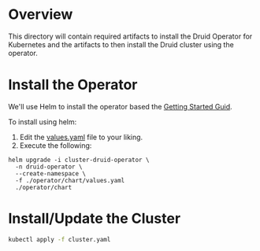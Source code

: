 # Overview

This directory will contain required artifacts to
install the Druid Operator for Kubernetes and the
artifacts to then install the Druid cluster using 
the operator.

# Install the Operator

We'll use Helm to install the operator based the 
[Getting Started Guid](https://github.com/druid-io/druid-operator/blob/master/docs/getting_started.md).

To install using helm:
1.  Edit the [values.yaml](./charts/operator/values.yaml) file
to your liking.
2. Execute the following:
```
helm upgrade -i cluster-druid-operator \
  -n druid-operator \
  --create-namespace \
  -f ./operator/chart/values.yaml
  ./operator/chart
```


# Install/Update the Cluster
```bash
kubectl apply -f cluster.yaml
```
